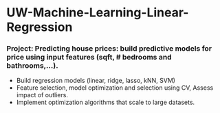 # UW-Machine-Learning-Linear-Regression

### Project: Predicting house prices: build predictive models for price using input features (sqft, # bedrooms and bathrooms,...).

* Build regression models (linear, ridge, lasso, kNN, SVM)  
* Feature selection, model optimization and selection using CV, Assess impact of outliers. 
* Implement optimization algorithms that scale to large datasets.
